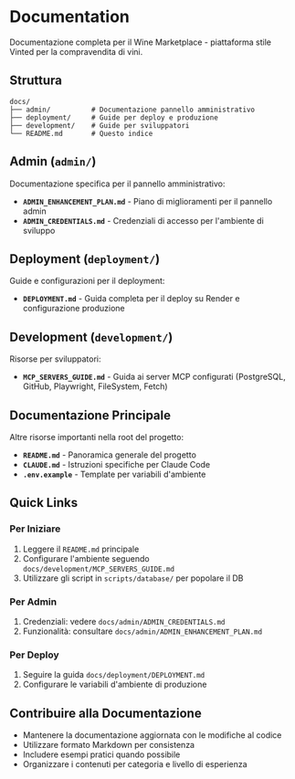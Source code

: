# Documentation

Documentazione completa per il Wine Marketplace - piattaforma stile Vinted per la compravendita di vini.

## Struttura

```
docs/
├── admin/          # Documentazione pannello amministrativo
├── deployment/     # Guide per deploy e produzione
├── development/    # Guide per sviluppatori
└── README.md       # Questo indice
```

## Admin (`admin/`)

Documentazione specifica per il pannello amministrativo:

- **`ADMIN_ENHANCEMENT_PLAN.md`** - Piano di miglioramenti per il pannello admin
- **`ADMIN_CREDENTIALS.md`** - Credenziali di accesso per l'ambiente di sviluppo

## Deployment (`deployment/`)

Guide e configurazioni per il deployment:

- **`DEPLOYMENT.md`** - Guida completa per il deploy su Render e configurazione produzione

## Development (`development/`)

Risorse per sviluppatori:

- **`MCP_SERVERS_GUIDE.md`** - Guida ai server MCP configurati (PostgreSQL, GitHub, Playwright, FileSystem, Fetch)

## Documentazione Principale

Altre risorse importanti nella root del progetto:

- **`README.md`** - Panoramica generale del progetto
- **`CLAUDE.md`** - Istruzioni specifiche per Claude Code
- **`.env.example`** - Template per variabili d'ambiente

## Quick Links

### Per Iniziare
1. Leggere il `README.md` principale
2. Configurare l'ambiente seguendo `docs/development/MCP_SERVERS_GUIDE.md`
3. Utilizzare gli script in `scripts/database/` per popolare il DB

### Per Admin
1. Credenziali: vedere `docs/admin/ADMIN_CREDENTIALS.md`
2. Funzionalità: consultare `docs/admin/ADMIN_ENHANCEMENT_PLAN.md`

### Per Deploy
1. Seguire la guida `docs/deployment/DEPLOYMENT.md`
2. Configurare le variabili d'ambiente di produzione

## Contribuire alla Documentazione

- Mantenere la documentazione aggiornata con le modifiche al codice
- Utilizzare formato Markdown per consistenza
- Includere esempi pratici quando possibile
- Organizzare i contenuti per categoria e livello di esperienza